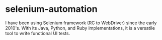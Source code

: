 # selenium-automation

I have been using Selenium framework (RC to WebDriver) since the early 2010's. With its Java, Python, and Ruby implementations, it is a versatile tool to write functional UI tests.
